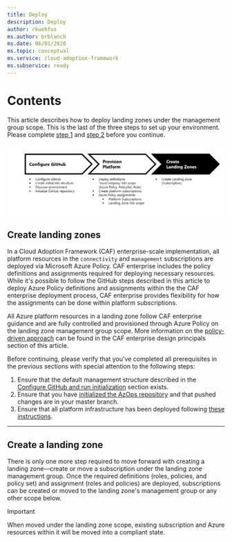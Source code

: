 ```yaml
---
title: Deploy
description: Deploy
author: rkuehfus
ms.author: brblanch
ms.date: 06/01/2020
ms.topic: conceptual
ms.service: cloud-adoption-framework
ms.subservice: ready
---
```


# Contents

This article describes how to deploy landing zones under the management group scope. This is the last of the three steps to set up your environment. Please complete [step 1](./configure-run-initialization.md) and [step 2](./deploy-landing-zone.md) before you continue.

![Step 3: the process to deploy your own environment](../media/deploy-environment-step-3.png)

## Create landing zones

In a Cloud Adoption Framework (CAF) enterprise-scale implementation, all platform resources in the `connectivity` and `management` subscriptions are deployed via Microsoft Azure Policy. CAF enterprise includes the policy definitions and assignments required for deploying necessary resources. While it's possible to follow the GitHub steps described in this article to deploy Azure Policy definitions and assignments within the the CAF enterprise deployment process, CAF enterprise provides flexibility for how the assignments can be done within platform subscriptions.

All Azure platform resources in a landing zone follow CAF enterprise guidance and are fully controlled and provisioned through Azure Policy on the landing zone management group scope. More information on the [policy-driven approach](./../Design-Principles.md) can be found in the CAF enterprise design principals section of this article.

Before continuing, please verify that you've completed all prerequisites in the previous sections with special attention to the following steps:

1. Ensure that the default management structure described in the [Configure GitHub and run initialization](./Configure-run-initialization.md) section exists.
2. Ensure that you have [initialized the AzOps repository](./Configure-run-initialization.md) and that pushed changes are in your master branch.
3. Ensure that all platform infrastructure has been deployed following [these instructions](./deploy-platform-infrastructure.md).

---

## Create a landing zone

There is only one more step required to move forward with creating a landing zone&mdash;create or move a subscription under the landing zone management group. Once the required definitions (roles, policies, and policy set) and assignment (roles and policies) are deployed, subscriptions can be created or moved to the landing zone's management group or any other scope below.

> [!IMPORTANT]
> When moved under the landing zone scope, existing subscription and Azure resources within it will be moved into a compliant state.
